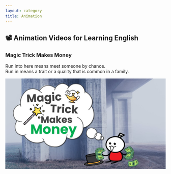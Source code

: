 ```yaml
---
layout: category
title: Animation
---
```


## 📽️ Animation Videos for Learning English

### Magic Trick Makes Money

Run into here means meet someone by chance.<br>
Run in means a trait or a quality that is common in a family. 

<a href="https://youtu.be/oAKzZYr-KIU" target="_blank"><img src="/assets/images/thumbnail/run_into_thumbnail.jpg" alt="Magic Trick Makes Money"></a>


